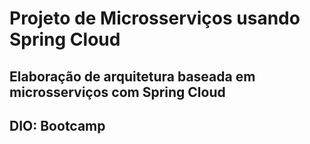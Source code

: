 # Projeto de Microsserviços usando Spring Cloud
## Elaboração de arquitetura baseada em microsserviços com Spring Cloud
## DIO: Bootcamp
